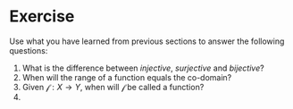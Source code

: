 # Exercise
Use what you have learned from previous sections to answer the following questions:
1. What is the difference between *injective*, *surjective* and *bijective*?
2. When will the range of a function equals the co-domain?
3. Given $\mathcal{f}: X \rightarrow Y$, when will $\mathcal{f}$ be called a function?
4. 